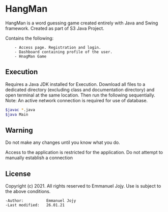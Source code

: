 # HangMan

HangMan is a word guessing game created entirely with Java and Swing framework.
Created as part of S3 Java Project. 

Contains the following:

        - Access page. Registration and login.
        - Dashboard containing profile of the user.
        - HnagMan Game

## Execution

Requires a Java JDK installed for Execution. 
Download all files to a dedicated directory (excluding class and documentation directory) and open terminal at the same location.
Then run the following sequentially. 
Note: An active network connection is required for use of database.

```sh
$javac *.java
$java Main
```

## Warning

Do not make any changes until you know what you do. 

Access to the application is restricted for the application. 
Do not attempt to manually establish a connection

## License

Copyright (c) 2021. All rights reserved to Emmanuel Jojy. Use is subject to the above conditions.

    -Author:          Emmanuel Jojy
    -Last modified:   26.01.21